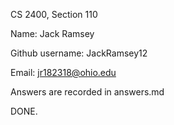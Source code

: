CS 2400, Section 110

Name: Jack Ramsey

Github username: JackRamsey12

Email: jr182318@ohio.edu

Answers are recorded in answers.md

DONE.
